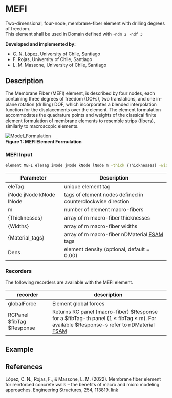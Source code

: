 # MEFI
Two-dimensional, four-node, membrane-fiber element with drilling degrees of freedom.  
This element shall be used in Domain defined with ``-ndm 2 -ndf 3``

**Developed and implemented by:**    
- [C. N. López](mailto:carlos.lopez.o@ug.uchile.cl), University of Chile, Santiago<br/>
- F. Rojas, University of Chile, Santiago<br/>
- L. M. Massone, University of Chile, Santiago<br/>

## Description

The Membrane Fiber (MEFI) element, is described by four nodes, each containing three degrees of freedom
(DOFs), two translations, and one in-plane rotation (drilling) DOF, which incorporates a blended interpolation
function for the displacements over the element. The element formulation accommodates the quadrature points
and weights of the classical finite element formulation of membrane elements to resemble strips (fibers), similarly
to macroscopic elements.

![Model_Formulation]()<br/>
**Figure 1: MEFI Element Formulation**

### MEFI Input
```bash
element MEFI eleTag iNode jNode kNode lNode m -thick {Thicknesses} -width {Widths} -mat {Material_tags} <-Density Dens>

```

| Parameter | Description |
|----------|------------|
| eleTag | unique element tag|
| iNode jNode kNode lNode | tags of element nodes defined in counterclockwise direction|
| m | number of element macro-fibers|
| {Thicknesses} | array of m macro-fiber thicknesses|
| {Widths} | array of m macro-fiber widths |
| {Material_tags}| array of m macro-fiber nDMaterial [FSAM](https://opensees.berkeley.edu/wiki/index.php/FSAM_-_2D_RC_Panel_Constitutive_Behavior) tags|
| Dens | element density (optional, default = 0.00)|

### Recorders

The following recorders are available with the MEFI element.

| recorder | description |
|----------|------------|
| globalForce | Element global forces|
| RCPanel $fibTag $Response | Returns RC panel (macro-fiber) $Response for a $fibTag-th panel (1 ≤ fibTag ≤ m). For available $Response-s refer to nDMaterial [FSAM](https://opensees.berkeley.edu/wiki/index.php/FSAM_-_2D_RC_Panel_Constitutive_Behavior) |

## Example



## References
López, C. N., Rojas, F., & Massone, L. M. (2022). Membrane fiber element for reinforced concrete walls – the benefits of macro and micro modeling approaches. Engineering Structures, 254, 113819. [link](https://www.sciencedirect.com/science/article/abs/pii/S0141029621018897)<br/>
